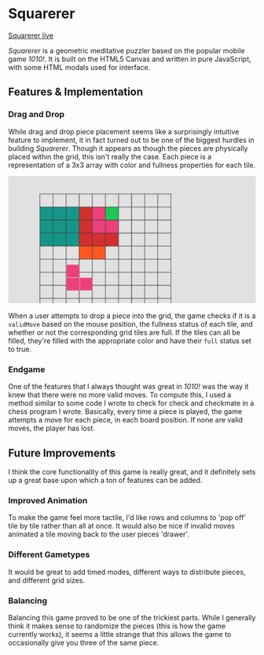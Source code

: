 # Squarerer

[Squarerer live][squarerer]

[squarerer]: http://chrisgiri.com/squarerer

*Squarerer* is a geometric meditative puzzler based on the popular mobile game *1010!*. It is built on the HTML5 Canvas and written in pure JavaScript, with some HTML modals used for interface.

## Features & Implementation

### Drag and Drop

While drag and drop piece placement seems like a surprisingly intuitive feature to implement, it in fact turned out to be one of the biggest hurdles in building *Squarerer*. Though it appears as though the pieces are physically placed within the grid, this isn't really the case. Each piece is a representation of a 3x3 array with color and fullness properties for each tile.

![drag-drop]



[drag-drop]: ./docs/dragdrop.png

When a user attempts to drop a piece into the grid, the game checks if it is a `validMove` based on the mouse position, the fullness status of each tile, and whether or not the corresponding grid tiles are full. If the tiles can all be filled, they're filled with the appropriate color and have their `full` status set to true.


### Endgame

One of the features that I always thought was great in *1010!* was the way it knew that there were no more valid moves. To compute this, I used a method similar to some code I wrote to check for check and checkmate in a chess program I wrote. Basically, every time a piece is played, the game attempts a move for each piece, in each board position. If none are valid moves, the player has lost.


## Future Improvements

I think the core functionality of this game is really great, and it definitely sets up a great base upon which a ton of features can be added.

### Improved Animation

To make the game feel more tactile, I'd like rows and columns to 'pop off' tile by tile rather than all at once. It would also be nice if invalid moves animated a tile moving back to the user pieces 'drawer'.

### Different Gametypes

It would be great to add timed modes, different ways to distribute pieces, and different grid sizes.

### Balancing

Balancing this game proved to be one of the trickiest parts. While I generally think it makes sense to randomize the pieces (this is how the game currently works), it seems a little strange that this allows the game to occasionally give you three of the same piece.
